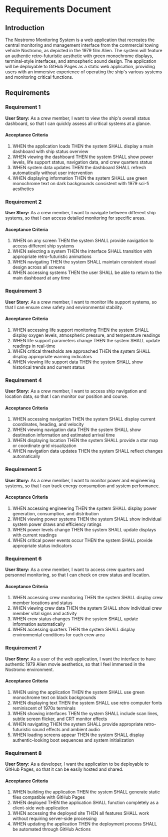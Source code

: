 # Requirements Document

## Introduction

The Nostromo Monitoring System is a web application that recreates the central monitoring and management interface from the commercial towing vehicle Nostromo, as depicted in the 1979 film Alien. The system will feature an authentic retro-futuristic aesthetic with green monochrome displays, terminal-style interfaces, and atmospheric sound design. The application will be deployable to GitHub Pages as a static web application, providing users with an immersive experience of operating the ship's various systems and monitoring critical functions.

## Requirements

### Requirement 1

**User Story:** As a crew member, I want to view the ship's overall status dashboard, so that I can quickly assess all critical systems at a glance.

#### Acceptance Criteria

1. WHEN the application loads THEN the system SHALL display a main dashboard with ship status overview
2. WHEN viewing the dashboard THEN the system SHALL show power levels, life support status, navigation data, and crew quarters status
3. WHEN system data updates THEN the dashboard SHALL refresh automatically without user intervention
4. WHEN displaying information THEN the system SHALL use green monochrome text on dark backgrounds consistent with 1979 sci-fi aesthetics

### Requirement 2

**User Story:** As a crew member, I want to navigate between different ship systems, so that I can access detailed monitoring for specific areas.

#### Acceptance Criteria

1. WHEN on any screen THEN the system SHALL provide navigation to access different ship systems
2. WHEN selecting a system THEN the interface SHALL transition with appropriate retro-futuristic animations
3. WHEN navigating THEN the system SHALL maintain consistent visual design across all screens
4. WHEN accessing systems THEN the user SHALL be able to return to the main dashboard at any time

### Requirement 3

**User Story:** As a crew member, I want to monitor life support systems, so that I can ensure crew safety and environmental stability.

#### Acceptance Criteria

1. WHEN accessing life support monitoring THEN the system SHALL display oxygen levels, atmospheric pressure, and temperature readings
2. WHEN life support parameters change THEN the system SHALL update readings in real-time
3. WHEN critical thresholds are approached THEN the system SHALL display appropriate warning indicators
4. WHEN viewing life support data THEN the system SHALL show historical trends and current status

### Requirement 4

**User Story:** As a crew member, I want to access ship navigation and location data, so that I can monitor our position and course.

#### Acceptance Criteria

1. WHEN accessing navigation THEN the system SHALL display current coordinates, heading, and velocity
2. WHEN viewing navigation data THEN the system SHALL show destination information and estimated arrival time
3. WHEN displaying location THEN the system SHALL provide a star map or coordinate grid visualization
4. WHEN navigation data updates THEN the system SHALL reflect changes automatically

### Requirement 5

**User Story:** As a crew member, I want to monitor power and engineering systems, so that I can track energy consumption and system performance.

#### Acceptance Criteria

1. WHEN accessing engineering THEN the system SHALL display power generation, consumption, and distribution
2. WHEN viewing power systems THEN the system SHALL show individual system power draws and efficiency ratings
3. WHEN power levels change THEN the system SHALL update displays with current readings
4. WHEN critical power events occur THEN the system SHALL provide appropriate status indicators

### Requirement 6

**User Story:** As a crew member, I want to access crew quarters and personnel monitoring, so that I can check on crew status and location.

#### Acceptance Criteria

1. WHEN accessing crew monitoring THEN the system SHALL display crew member locations and status
2. WHEN viewing crew data THEN the system SHALL show individual crew member vital signs and activity
3. WHEN crew status changes THEN the system SHALL update information automatically
4. WHEN accessing quarters THEN the system SHALL display environmental conditions for each crew area

### Requirement 7

**User Story:** As a user of the web application, I want the interface to have authentic 1979 Alien movie aesthetics, so that I feel immersed in the Nostromo environment.

#### Acceptance Criteria

1. WHEN using the application THEN the system SHALL use green monochrome text on black backgrounds
2. WHEN displaying text THEN the system SHALL use retro computer fonts reminiscent of 1970s terminals
3. WHEN showing interfaces THEN the system SHALL include scan lines, subtle screen flicker, and CRT monitor effects
4. WHEN navigating THEN the system SHALL provide appropriate retro-futuristic sound effects and ambient audio
5. WHEN loading screens appear THEN the system SHALL display authentic-looking boot sequences and system initialization

### Requirement 8

**User Story:** As a developer, I want the application to be deployable to GitHub Pages, so that it can be easily hosted and shared.

#### Acceptance Criteria

1. WHEN building the application THEN the system SHALL generate static files compatible with GitHub Pages
2. WHEN deployed THEN the application SHALL function completely as a client-side web application
3. WHEN accessing the deployed site THEN all features SHALL work without requiring server-side processing
4. WHEN updating the application THEN the deployment process SHALL be automated through GitHub Actions